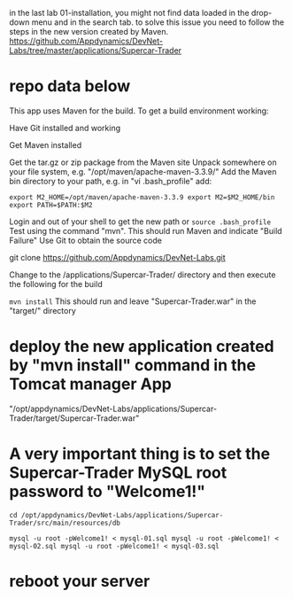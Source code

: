 in the last lab 01-installation, you might not find data loaded in the drop-down menu and in the search tab.
to solve this issue you need to follow the steps in the new version created by Maven.
https://github.com/Appdynamics/DevNet-Labs/tree/master/applications/Supercar-Trader

# repo data below 

This app uses Maven for the build. To get a build environment working:

Have Git installed and working

Get Maven installed

Get the tar.gz or zip package from the Maven site
Unpack somewhere on your file system, e.g. "/opt/maven/apache-maven-3.3.9/"
Add the Maven bin directory to your path, e.g. in "vi .bash_profile" add:

 `export M2_HOME=/opt/maven/apache-maven-3.3.9
  export M2=$M2_HOME/bin
  export PATH=$PATH:$M2`
  
Login and out of your shell to get the new path or 
`source .bash_profile`
Test using the command "mvn". This should run Maven and indicate "Build Failure"
Use Git to obtain the source code


 git clone https://github.com/Appdynamics/DevNet-Labs.git
 
Change to the /applications/Supercar-Trader/ directory and then execute the following for the build


 `mvn install`
This should run and leave "Supercar-Trader.war" in the "target/" directory

# deploy the new application created by "mvn install" command in the Tomcat manager App
"/opt/appdynamics/DevNet-Labs/applications/Supercar-Trader/target/Supercar-Trader.war"

# A very important thing is to set the Supercar-Trader MySQL root password to "Welcome1!"
`cd /opt/appdynamics/DevNet-Labs/applications/Supercar-Trader/src/main/resources/db`

`mysql -u root -pWelcome1! < mysql-01.sql
 mysql -u root -pWelcome1! < mysql-02.sql
 mysql -u root -pWelcome1! < mysql-03.sql`

# reboot your server 
